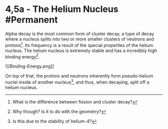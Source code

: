 # 4,5a - The Helium Nucleus #Permanent 
Alpha decay is the most common form of cluster decay, a type of decay where a nucleus splits into two or more smaller clusters of neutrons and protons[^1]. Its frequency is a result of the special properties of the helium nucleus. The helium nucleus is extremely stable and has a incredibly high binding energy[^2]. 

![[Binding-Energy.png]]

On top of that, the protons and neutrons inherently form pseudo-helium nuclei inside of another nucleus[^3], and thus, when decaying, split off a helium nucleus.

[^1]: What is the difference between fission and cluster decay?
[^2]: Why though? Is it to do with the geometry?
[^3]: Is this due to the stability of helium-4?
